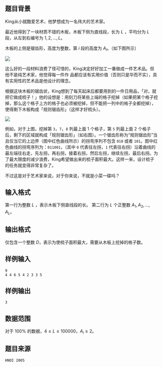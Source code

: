 ## 题目背景

King从小就酷爱艺术，他梦想成为一名伟大的艺术家。

最近他得到了一块材质不错的木板，木板下侧为直线段，长为 $L$ ，平均分为 $L$ 段，从左到右编号为 $1,2,...,L$。

木板的上侧是锯齿形，高度为整数，第 $i$ 段的高度为 $A_i$。（如下图所示）

![](file://pic2.png)

这么好的一段材料浪费了怪可惜的，King决定好好加工一番做成一件艺术品。但他不是纯艺术家，他觉得每一件作
品都应该有实用价值（否则只是华而不实），具有实用性的艺术品是他设计的理念。

根据这块木板的锯齿状，King想到了每天起床后都要用到的一件日用品，「对，就把它做成梳子！」他的设想是：用刻刀将某些上端的格子挖掉（如果把某个格子挖掉，那么这个格子上方的格子也必须被挖掉，但不能把一列中的格子全都挖掉），使得剩下木板构成「规则锯齿形」（这样才好梳头）。

![](file://pic1.jpg)

例如，对于上图，挖掉第 `3`，`7`，`8` 列最上面 $1$ 个格子，第 `5` 列最上面 $2$ 个格子后，剩下的区域就构成「规则锯齿形」（如右图）。一个锯齿形称为“规则锯齿形”当且仅当它的上边界（图中红色曲线所示）的拐弯序列不包含 `010` 或者 `101`。图中红色曲线的拐弯序列为：`011001`，（其中 `0` 代表往左拐，`1` 代表往右拐）沿着曲线的最左端往右走，先左拐，再右拐，接着右拐，然后左拐，继续左拐，最后右拐。为了最大限度的减少浪费，King希望做出来的梳子面积最大。这样一来，设计梳子的任务就变得非常复杂了。

不过这是对于艺术家来说，对于你来说，不就是小菜一碟吗？

## 输入格式

第一行为整数 $L$ ，表示木板下侧直线段的长。
第二行为 $L$ 个正整数 $A_1,A_2,…,A_L$。

## 输出格式

仅包含一个整数 $D$，表示为使梳子面积最大，需要从木板上挖掉的格子数。

## 样例输入

```plain
9
4 4 6 5 4 2 3 3 5
```

## 样例输出

```plain
3
```

## 数据范围

对于 $100\%$ 的数据，$4 \le L \le 100000$，$A_i \ge 2$。

## 题目来源

$\texttt{HNOI 2005}$

